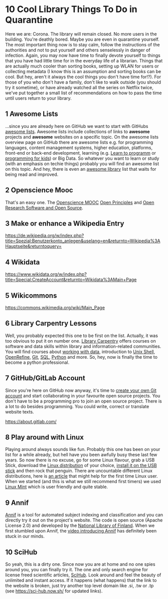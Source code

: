 # 10 Cool Library Things To Do in Quarantine

Here we are: Corona. The library will remain closed. No more users in the building. You're deathly bored. Maybe you are even in quarantine yourself. The most important thing now is to stay calm, follow the instructions of the authorities and not to put yourself and others senselessly in danger of infection. Again, you may now have time to finally devote yourself to things that you have had little time for in the everyday life of a librarian. Things that are actually much cooler than sorting books, setting up WLAN for users or collecting metadata (I know this is an assumption and sorting books can be cool. But hey, aren't it always the cool things you don't have time for!?). For those of you who don't have a family, don't like to walk outside (you should try it sometime), or have already watched all the series on Netflix twice, we've put together a small list of recommendations on how to pass the time until users return to your library.

## 1 Awesome Lists

...since you are already here on GitHub we want to start with GitHubs [awesome lists](https://github.com/sindresorhus/awesome). Awesome lists include collections of links to __awesome__ projects and __awesome__ websites on a specific topic. On the awesome lists overview page on GitHub there are awesome lists e.g. for programming languages, content management systems, higher education, platforms, front-end or back-end development, learning (e.g. [Learn to programm](https://github.com/karlhorky/learn-to-program#readme) or [programming for kids](https://github.com/HollyAdele/awesome-programming-for-kids#readme)) or Big Data. So whatever you want to learn or study (with an emphasis on techie things) probably you will find an awesome list on this topic. And hey, there is even an [awesome library](https://github.com/ubleipzig/awesome-library) list that waits for being read and improved.

## 2 Openscience Mooc

That's an easy one. The [Openscience MOOC](https://opensciencemooc.eu/) [Open Principles](https://opensciencemooc.eu/modules/open-principles/) and [Open Research Software and Open Source](https://opensciencemooc.eu/modules/open-research-software-and-open-source/).

## 3 Make or enhance a Wikipedia Entry


https://de.wikipedia.org/w/index.php?title=Spezial:Benutzerkonto_anlegen&uselang=en&returnto=Wikipedia%3AHauptseite&returntoquery=

## 4 Wikidata

https://www.wikidata.org/w/index.php?title=Special:CreateAccount&returnto=Wikidata%3AMain+Page

## 5 Wikicommons

https://commons.wikimedia.org/wiki/Main_Page

## 6 Library Carpentry Lessons

Well, you probably expected this one to be first on the list. Actually, it was too obvious to put it on number one. [Library Carpentry](https://librarycarpentry.org/) offers courses on software and data skills within library and information-related communities. You will find courses about [working with data](https://librarycarpentry.org/lc-data-intro/), introduction to [Unix Shell](https://librarycarpentry.org/lc-shell/), [OpenRefine](https://librarycarpentry.org/lc-open-refine/), [Git](https://librarycarpentry.org/lc-git/), [SQL](https://librarycarpentry.org/lc-sql/), [Python](https://librarycarpentry.org/lc-python-intro/) and more. So, hey, now is finally the time to become a python professional.

## 7 GitHub/GitLab Account

Since you're here on GitHub now anyway, it's time to [create your own Git account](https://github.com/join) and start collaborating in your favourite open source projects. You don't have to be a programming pro to join an open source project. There is a lot to do besides programming. You could write, correct or translate website texts. 

https://about.gitlab.com/


## 8 Play around with Linux

Playing around always sounds like fun. Probably this one has been on your list for a while already, but hell have you been awfully busy these last few years. So now there is no excuse, go for some Linux flavour, grab a USB Stick, download the [Linux distribution](https://distrowatch.com/) of your choice, [install it on the USB stick](https://www.pendrivelinux.com/) and then rock that penguin. There are uncountable different Linux distributions, here is [an article](https://www.techradar.com/best/best-linux-distros) that might help for the first time Linux user. When we started (and this is what we still recommend first timers) we used [Linux Mint](https://linuxmint.com/) which is user friendly and quite stable.

## 9 Annif

[Annif](http://annif.org/) is a tool for automated subject indexing and classification and you can directly try it out on the project's website. The code is open source (Apache License 2.0) and developed by the [National Library of Finland](https://www.kansalliskirjasto.fi/en/). When we first stumbled upon Annif, the [video introducing Annif](https://vimeo.com/212577974) has definitely been stuck in our minds.

## 10 SciHub

So yeah, this is a dirty one. Since now you are at home and no one spies around you, you can finally try it. The one and only search engine for license freed scientific articles, [SciHub](https://sci-hub.se/). Look around and feel the beauty of unlimited and instant access. If it happens (what happens) that the link to the website is broken, just try another top level domain like .si, .tw or .tp (see <https://sci-hub.now.sh/> for updated links). 


